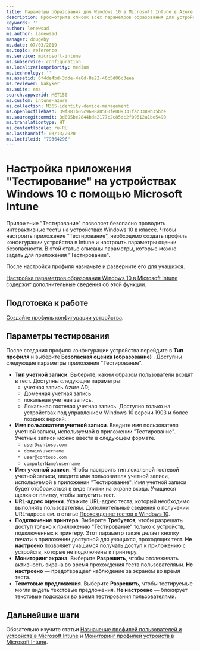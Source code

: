 ```yaml
---
title: Параметры образования для Windows 10 в Microsoft Intune в Azure | Документация Майкрософт
description: Просмотрите список всех параметров образования для устройств Windows 10. Используйте эти параметры в профиле конфигурации устройства с приложением "Тестирование", выберите способ входа пользователей или учащихся, отслеживайте экран во время теста и многое другое в Intune.
keywords: ''
author: lenewsad
ms.author: lanewsad
manager: dougeby
ms.date: 07/03/2019
ms.topic: reference
ms.service: microsoft-intune
ms.subservice: configuration
ms.localizationpriority: medium
ms.technology: ''
ms.assetid: 6f4de4bd-3dde-4a8d-8e22-46c5d06c3eea
ms.reviewer: kakyker
ms.suite: ems
search.appverid: MET150
ms.custom: intune-azure
ms.collection: M365-identity-device-management
ms.openlocfilehash: 39f881b05c9698a8560fe009331fac3389b35bde
ms.sourcegitcommit: 3d895be2844bda2177c2c85dc2f09612a1be5490
ms.translationtype: HT
ms.contentlocale: ru-RU
ms.lasthandoff: 03/13/2020
ms.locfileid: "79364296"
---
```

# <a name="configure-the-take-a-test-app-on-windows-10-devices-using-intune"></a>Настройка приложения "Тестирование" на устройствах Windows 10 с помощью Microsoft Intune

Приложение "Тестирование" позволяет безопасно проводить интерактивные тесты на устройствах Windows 10 в классе. Чтобы настроить приложение "Тестирование", необходимо создать профиль конфигурации устройства в Intune и настроить параметры оценки безопасности. В этой статье описаны параметры, которые можно задать для приложения "Тестирование". 

После настройки профиля назначьте и разверните его для учащихся. 

[Настройка параметров образования Windows 10 в Microsoft Intune](education-settings-configure.md) содержит дополнительные сведения об этой функции.

## <a name="before-you-begin"></a>Подготовка к работе

[Создайте профиль конфигурации устройства](education-settings-configure.md#create-a-device-profile).

## <a name="take-a-test-settings"></a>Параметры тестирования
После создания профиля конфигурации устройства перейдите в **Тип профиля** и выберите **Безопасная оценка (образование)** . Доступны следующие параметры приложения "Тестирование". 


- **Тип учетной записи**. Выберите, каким образом пользователи входят в тест. Доступны следующие параметры:
  - учетная запись Azure AD;
  - Доменная учетная запись
  - локальная учетная запись.
  - Локальная гостевая учетная запись. Доступно только на устройствах под управлением Windows 10 версии 1903 и более поздних версий.    
- **Имя пользователя учетной записи**. Введите имя пользователя учетной записи, используемой в приложении "Тестирование". Учетные записи можно ввести в следующем формате.
  - `user@contoso.com`
  - `domain\username`
  - `user@contoso.com`
  - `computerName\username`
- **Имя учетной записи.** Чтобы настроить тип локальной гостевой учетной записи, введите имя пользователя учетной записи, используемой в приложении "Тестирование". Имя учетной записи будет отображаться в виде плитки на экране входа. Учащиеся щелкают плитку, чтобы запустить тест.  
- **URL-адрес оценки**. Укажите URL-адрес теста, который необходимо выполнять пользователям. Дополнительные сведения о получении URL-адреса см. в статье [Прохождение тестов в Windows 10](https://docs.microsoft.com/education/windows/take-tests-in-windows-10).
- **Подключение принтера**. Выберите **Требуется**, чтобы разрешать доступ только к приложению "Тестирование" только с устройств, подключенных к принтеру. Этот параметр также делает кнопку печати в приложении доступной для учащихся, проходящих тест. **Не настроено** позволяет учащимся получать доступ к приложению с устройств, которые не подключены к принтеру.  
- **Мониторинг экрана**. Выберите **Разрешить**, чтобы отслеживать активность экрана во время прохождения теста пользователями. **Не настроено** — предотвращает наблюдение за экраном во время теста.
- **Текстовые предложения**. Выберите **Разрешить**, чтобы тестируемые могли видеть текстовые предложения. **Не настроено** — блокирует текстовые подсказки во время тестирования пользователями.

## <a name="next-steps"></a>Дальнейшие шаги

Обязательно изучите статьи [Назначение профилей пользователей и устройств в Microsoft Intune](device-profile-assign.md) и [Мониторинг профилей устройств в Microsoft Intune](device-profile-monitor.md).
